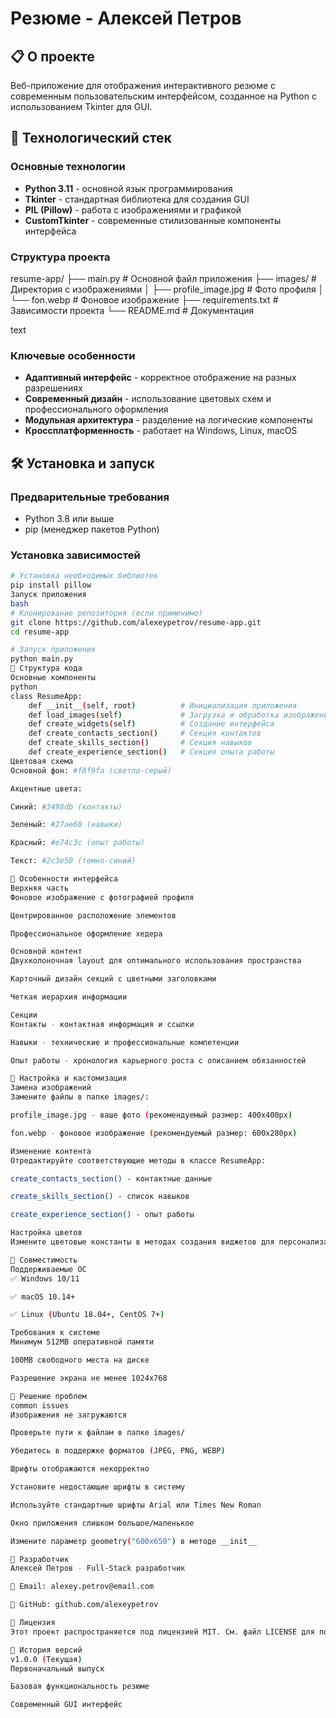 # Резюме - Алексей Петров

## 📋 О проекте
Веб-приложение для отображения интерактивного резюме с современным пользовательским интерфейсом, созданное на Python с использованием Tkinter для GUI.

## 🚀 Технологический стек

### Основные технологии
- **Python 3.11** - основной язык программирования
- **Tkinter** - стандартная библиотека для создания GUI
- **PIL (Pillow)** - работа с изображениями и графикой
- **CustomTkinter** - современные стилизованные компоненты интерфейса

### Структура проекта
resume-app/
├── main.py # Основной файл приложения
├── images/ # Директория с изображениями
│ ├── profile_image.jpg # Фото профиля
│ └── fon.webp # Фоновое изображение
├── requirements.txt # Зависимости проекта
└── README.md # Документация

text

### Ключевые особенности
- **Адаптивный интерфейс** - корректное отображение на разных разрешениях
- **Современный дизайн** - использование цветовых схем и профессионального оформления
- **Модульная архитектура** - разделение на логические компоненты
- **Кроссплатформенность** - работает на Windows, Linux, macOS

## 🛠 Установка и запуск

### Предварительные требования
- Python 3.8 или выше
- pip (менеджер пакетов Python)

### Установка зависимостей
```bash
# Установка необходимых библиотек
pip install pillow
Запуск приложения
bash
# Клонирование репозитория (если применимо)
git clone https://github.com/alexeypetrov/resume-app.git
cd resume-app

# Запуск приложения
python main.py
📁 Структура кода
Основные компоненты
python
class ResumeApp:
    def __init__(self, root)          # Инициализация приложения
    def load_images(self)             # Загрузка и обработка изображений
    def create_widgets(self)          # Создание интерфейса
    def create_contacts_section()     # Секция контактов
    def create_skills_section()       # Секция навыков
    def create_experience_section()   # Секция опыта работы
Цветовая схема
Основной фон: #f8f9fa (светло-серый)

Акцентные цвета:

Синий: #3498db (контакты)

Зеленый: #27ae60 (навыки)

Красный: #e74c3c (опыт работы)

Текст: #2c3e50 (темно-синий)

🎨 Особенности интерфейса
Верхняя часть
Фоновое изображение с фотографией профиля

Центрированное расположение элементов

Профессиональное оформление хедера

Основной контент
Двухколоночная layout для оптимального использования пространства

Карточный дизайн секций с цветными заголовками

Четкая иерархия информации

Секции
Контакты - контактная информация и ссылки

Навыки - технические и профессиональные компетенции

Опыт работы - хронология карьерного роста с описанием обязанностей

🔧 Настройка и кастомизация
Замена изображений
Замените файлы в папке images/:

profile_image.jpg - ваше фото (рекомендуемый размер: 400x400px)

fon.webp - фоновое изображение (рекомендуемый размер: 600x280px)

Изменение контента
Отредактируйте соответствующие методы в классе ResumeApp:

create_contacts_section() - контактные данные

create_skills_section() - список навыков

create_experience_section() - опыт работы

Настройка цветов
Измените цветовые константы в методах создания виджетов для персонализации внешнего вида.

📱 Совместимость
Поддерживаемые ОС
✅ Windows 10/11

✅ macOS 10.14+

✅ Linux (Ubuntu 18.04+, CentOS 7+)

Требования к системе
Минимум 512MB оперативной памяти

100MB свободного места на диске

Разрешение экрана не менее 1024x768

🐛 Решение проблем
common issues
Изображения не загружаются

Проверьте пути к файлам в папке images/

Убедитесь в поддержке форматов (JPEG, PNG, WEBP)

Шрифты отображаются некорректно

Установите недостающие шрифты в систему

Используйте стандартные шрифты Arial или Times New Roman

Окно приложения слишком большое/маленькое

Измените параметр geometry("600x650") в методе __init__

👥 Разработчик
Алексей Петров - Full-Stack разработчик

📧 Email: alexey.petrov@email.com

🔗 GitHub: github.com/alexeypetrov

📄 Лицензия
Этот проект распространяется под лицензией MIT. См. файл LICENSE для получения дополнительной информации.

🔄 История версий
v1.0.0 (Текущая)
Первоначальный выпуск

Базовая функциональность резюме

Современный GUI интерфейс

